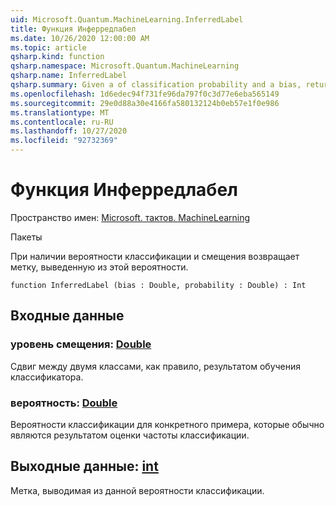 ```yaml
---
uid: Microsoft.Quantum.MachineLearning.InferredLabel
title: Функция Инферредлабел
ms.date: 10/26/2020 12:00:00 AM
ms.topic: article
qsharp.kind: function
qsharp.namespace: Microsoft.Quantum.MachineLearning
qsharp.name: InferredLabel
qsharp.summary: Given a of classification probability and a bias, returns the label inferred from that probability.
ms.openlocfilehash: 1d6edec94f731fe96da797f0c3d77e6eba565149
ms.sourcegitcommit: 29e0d88a30e4166fa580132124b0eb57e1f0e986
ms.translationtype: MT
ms.contentlocale: ru-RU
ms.lasthandoff: 10/27/2020
ms.locfileid: "92732369"
---
```

# <a name="inferredlabel-function"></a>Функция Инферредлабел

Пространство имен: [Microsoft. тактов. MachineLearning](xref:Microsoft.Quantum.MachineLearning)

Пакеты [](https://nuget.org/packages/)


При наличии вероятности классификации и смещения возвращает метку, выведенную из этой вероятности.

```qsharp
function InferredLabel (bias : Double, probability : Double) : Int
```


## <a name="input"></a>Входные данные

### <a name="bias--double"></a>уровень смещения: [Double](xref:microsoft.quantum.lang-ref.double)

Сдвиг между двумя классами, как правило, результатом обучения классификатора.


### <a name="probability--double"></a>вероятность: [Double](xref:microsoft.quantum.lang-ref.double)

Вероятности классификации для конкретного примера, которые обычно являются результатом оценки частоты классификации.



## <a name="output--int"></a>Выходные данные: [int](xref:microsoft.quantum.lang-ref.int)

Метка, выводимая из данной вероятности классификации.
